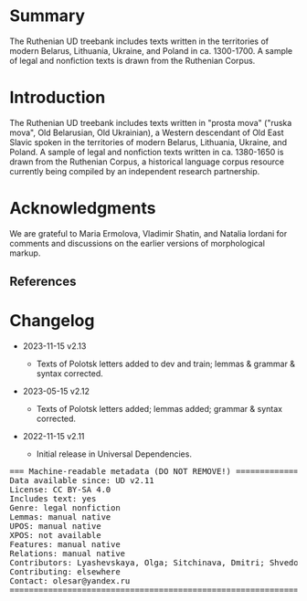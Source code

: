 # Summary

The Ruthenian UD treebank includes texts written in the territories of modern Belarus, Lithuania, Ukraine, and Poland in ca. 1300-1700. A sample of legal and nonfiction texts is drawn from the Ruthenian Corpus.
 
# Introduction

The Ruthenian UD treebank includes texts written in "prosta mova" ("ruska mova", Old Belarusian, Old Ukrainian), a Western descendant of Old East Slavic spoken in the territories of modern Belarus, Lithuania, Ukraine, and Poland. A sample of legal and nonfiction texts written in ca. 1380-1650 is drawn from the Ruthenian Corpus, a historical language corpus resource currently being compiled by an independent research partnership.

# Acknowledgments

We are grateful to Maria Ermolova, Vladimir Shatin, and Natalia Iordani for comments and discussions on the earlier versions of morphological markup.

## References


# Changelog

* 2023-11-15 v2.13
  * Texts of Polotsk letters added to dev and train; lemmas & grammar & syntax corrected.

* 2023-05-15 v2.12
  * Texts of Polotsk letters added; lemmas added; grammar & syntax corrected.

* 2022-11-15 v2.11
  * Initial release in Universal Dependencies.


<pre>
=== Machine-readable metadata (DO NOT REMOVE!) ================================
Data available since: UD v2.11
License: CC BY-SA 4.0
Includes text: yes
Genre: legal nonfiction
Lemmas: manual native
UPOS: manual native
XPOS: not available
Features: manual native
Relations: manual native
Contributors: Lyashevskaya, Olga; Sitchinava, Dmitri; Shvedova, Maria
Contributing: elsewhere
Contact: olesar@yandex.ru
===============================================================================
</pre>
